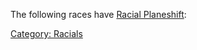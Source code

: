 The following races have [Racial
Planeshift](Racial_Planeshift "wikilink"):

[Category: Racials](Category:_Racials "wikilink")
